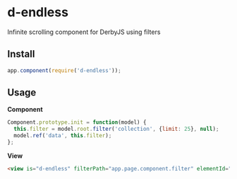 # d-endless
Infinite scrolling component for DerbyJS using filters

## Install
```javascript
app.component(require('d-endless'));
````

## Usage
<b>Component</b>
```javascript
Component.prototype.init = function(model) {
  this.filter = model.root.filter('collection', {limit: 25}, null);
  model.ref('data', this.filter);
};
```

<b>View</b>
```html
<view is="d-endless" filterPath="app.page.component.filter" elementId="div-wrapper" stepSize="25></view>
```
